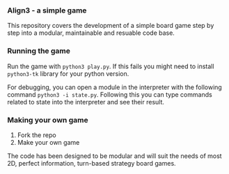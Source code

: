 ### Align3 - a simple game
This repository covers the development of a simple board game step by step into a modular, maintainable and resuable code base.

### Running the game
Run the game with `python3 play.py`. If this fails you might need to install `python3-tk` library for your python version.

For debugging, you can open a module in the interpreter with the following command `python3 -i state.py`. Following this you can type commands related to state into the interpreter and see their result.

### Making your own game
1. Fork the repo
2. Make your own game

The code has been designed to be modular and will suit the needs of most 2D, perfect information, turn-based strategy board games.
